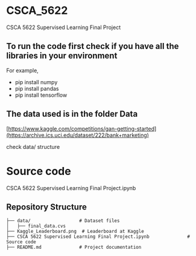 # CSCA_5622
CSCA 5622 Supervised Learning Final Project

## To run the code first check if you have all the libraries in your environment
For example,
- pip install numpy
- pip install pandas
- pip install tensorflow

##  The data used is in the folder Data
[https://www.kaggle.com/competitions/gan-getting-started](https://archive.ics.uci.edu/dataset/222/bank+marketing)

check data/ structure

# Source code 
CSCA 5622 Supervised Learning Final Project.ipynb

## Repository Structure
```
├── data/                  # Dataset files
│   ├── final_data.cvs        
├── Kaggle_Leaderboard.png  # Leaderboard at Kaggle
├── CSCA 5622 Supervised Learning Final Project.ipynb              # Source code
├── README.md              # Project documentation
```
